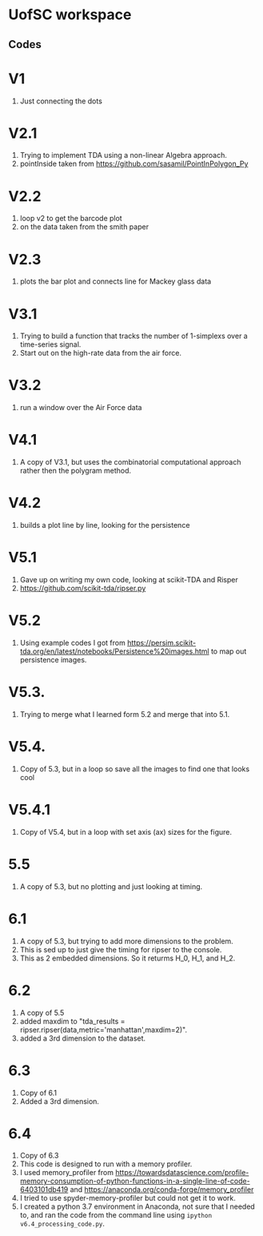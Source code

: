 # UofSC workspace



## Codes

# V1 
1. Just connecting the dots

# V2.1
1. Trying to implement TDA using a non-linear Algebra approach. 
1. pointInside taken from https://github.com/sasamil/PointInPolygon_Py

# V2.2
1. loop v2 to get the barcode plot
1. on the data taken from the smith paper

# V2.3
1. plots the bar plot and connects line for Mackey glass data

# V3.1
1. Trying to build a function that tracks the number of 1-simplexs over a time-series signal. 
1. Start out on the high-rate data from the air force. 
 
# V3.2
1. run a window over the Air Force data

# V4.1 
1. A copy of V3.1, but uses the combinatorial computational approach rather then the polygram method.

# V4.2
1. builds a plot line by line, looking for the persistence

# V5.1 
1. Gave up on writing my own code, looking at scikit-TDA and Risper
1. https://github.com/scikit-tda/ripser.py

# V5.2 
1. Using example codes I got from https://persim.scikit-tda.org/en/latest/notebooks/Persistence%20images.html to map out persistence images. 

# V5.3. 
1. Trying to merge what I learned form 5.2 and merge that into 5.1.

# V5.4. 
1. Copy of 5.3, but in a loop so save all the images to find one that looks cool

# V5.4.1 
1. Copy of V5.4, but in a loop with set axis (ax) sizes for the figure.  

# 5.5   
1. A copy of 5.3, but no plotting and just looking at timing. 


# 6.1   
1. A copy of 5.3, but trying to add more dimensions to the problem.
1. This is sed up to just give the timing for ripser to the console. 
1. This as 2 embedded dimensions. So it returms H_0, H_1, and H_2. 

# 6.2
1. A copy of 5.5
1. added maxdim to "tda_results = ripser.ripser(data,metric='manhattan',maxdim=2)".
1. added a 3rd dimension to the dataset.

# 6.3
1. Copy of 6.1
1. Added a 3rd dimension. 

# 6.4
1. Copy of 6.3
1. This code is designed to run with a memory profiler. 
1. I used memory_profiler from https://towardsdatascience.com/profile-memory-consumption-of-python-functions-in-a-single-line-of-code-6403101db419 and https://anaconda.org/conda-forge/memory_profiler
1. I tried to use spyder-memory-profiler but could not get it to work. 
1. I created a python 3.7 environment in Anaconda, not sure that I needed to, and ran the code from the command line using <code>ipython v6.4_processing_code.py</code>.




























